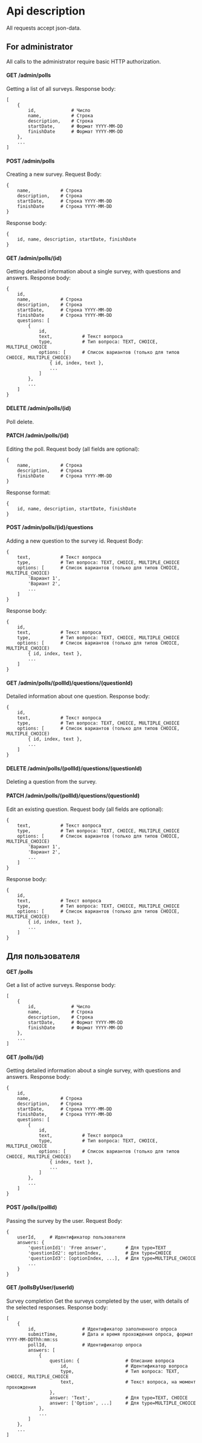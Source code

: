 # Api description

All requests accept json-data.

## For administrator

All calls to the administrator require basic HTTP authorization.

#### GET /admin/polls

Getting a list of all surveys. Response body:
```
[
    {
        id,             # Число
        name,           # Строка
        description,    # Строка
        startDate,      # Формат YYYY-MM-DD
        finishDate      # Формат YYYY-MM-DD
    },
    ...
]
```

#### POST /admin/polls


Creating a new survey. Request Body:
```
{
    name,           # Строка
    description,    # Строка
    startDate,      # Строка YYYY-MM-DD
    finishDate      # Строка YYYY-MM-DD
}
```
Response body:
```
{
    id, name, description, startDate, finishDate
}
```

#### GET /admin/polls/(id)

Getting detailed information about a single survey, with questions and answers.
Response body:
```
{
    id, 
    name,           # Строка
    description,    # Строка
    startDate,      # Строка YYYY-MM-DD
    finishDate      # Строка YYYY-MM-DD
    questions: [
        {
            id,
            text,           # Текст вопроса
            type,           # Тип вопроса: TEXT, CHOICE, MULTIPLE_CHOICE
            options: [      # Список вариантов (только для типов CHOICE, MULTIPLE_CHOICE)
                { id, index, text },
                ...
            ]
        },
        ...
    ]
}

```

#### DELETE /admin/polls/(id)

Poll delete.

#### PATCH /admin/polls/(id)

Editing the poll. Request body (all fields are optional):
```
{
    name,           # Строка
    description,    # Строка
    finishDate      # Строка YYYY-MM-DD
}
```
Response format:
```
{
    id, name, description, startDate, finishDate
}
```

#### POST /admin/polls/(id)/questions

Adding a new question to the survey id. Request Body:
```
{
    text,           # Текст вопроса
    type,           # Тип вопроса: TEXT, CHOICE, MULTIPLE_CHOICE
    options: [      # Список вариантов (только для типов CHOICE, MULTIPLE_CHOICE)
        'Вариант 1',
        'Вариант 2',
        ...
    ]
}
```
Response body:
```
{
    id,
    text,           # Текст вопроса
    type,           # Тип вопроса: TEXT, CHOICE, MULTIPLE_CHOICE
    options: [      # Список вариантов (только для типов CHOICE, MULTIPLE_CHOICE)
        { id, index, text },
        ...
    ]
}
```

#### GET /admin/polls/(pollId)/questions/(questionId)

Detailed information about one question. Response body:
```
{
    id,
    text,           # Текст вопроса
    type,           # Тип вопроса: TEXT, CHOICE, MULTIPLE_CHOICE
    options: [      # Список вариантов (только для типов CHOICE, MULTIPLE_CHOICE)
        { id, index, text },
        ...
    ]
}
```

#### DELETE /admin/polls/(pollId)/questions/(questionId)

Deleting a question from the survey.

#### PATCH /admin/polls/(pollId)/questions/(questionId)

Edit an existing question. Request body (all fields are optional):
```
{
    text,           # Текст вопроса
    type,           # Тип вопроса: TEXT, CHOICE, MULTIPLE_CHOICE
    options: [      # Список вариантов (только для типов CHOICE, MULTIPLE_CHOICE)
        'Вариант 1',
        'Вариант 2',
        ...
    ]
}
```
Response body:
```
{
    id,
    text,           # Текст вопроса
    type,           # Тип вопроса: TEXT, CHOICE, MULTIPLE_CHOICE
    options: [      # Список вариантов (только для типов CHOICE, MULTIPLE_CHOICE)
        { id, index, text },
        ...
    ]
}
```


## Для пользователя

#### GET /polls

Get a list of active surveys. Response body:
```
[
    {
        id,             # Число
        name,           # Строка
        description,    # Строка
        startDate,      # Формат YYYY-MM-DD
        finishDate      # Формат YYYY-MM-DD
    },
    ...
]
```

#### GET /polls/(id)

Getting detailed information about a single survey, with questions and answers.
Response body:
```
{
    id, 
    name,           # Строка
    description,    # Строка
    startDate,      # Строка YYYY-MM-DD
    finishDate,     # Строка YYYY-MM-DD
    questions: [
        {
            id,
            text,           # Текст вопроса
            type,           # Тип вопроса: TEXT, CHOICE, MULTIPLE_CHOICE
            options: [      # Список вариантов (только для типов CHOICE, MULTIPLE_CHOICE)
                { index, text },
                ...
            ]
        },
        ...
    ]
}
```

#### POST /polls/(pollId)

Passing the survey by the user. Request Body:
```
{
    userId,     # Идентификатор пользователя
    answers: {
        'questionId1': 'Free answer',       # Для type=TEXT
        'questionId2': optionIndex,         # Для type=CHOICE
        'questionId3': [optionIndex, ...],  # Для type=MULTIPLE_CHOICE
        ...
    }
}
```

#### GET /pollsByUser/(userId)


Survey completion Get the surveys completed by the user, with details of the selected responses.
Response body:
```
[
    {
        id,                 # Идентификатор заполненного опроса
        submitTime,         # Дата и время прохождения опроса, формат YYYY-MM-DDThh:mm:ss
        pollId,             # Идентификатор опроса
        answers: [
            {
                question: {                 # Описание вопроса
                    id,                     # Идентификатор вопроса
                    type,                   # Тип вопроса: TEXT, CHOICE, MULTIPLE_CHOICE
                    text,                   # Текст вопроса, на момент прохождения
                },
                answer: 'Text',             # Для type=TEXT, CHOICE
                answer: ['Option', ...]     # Для type=MULTIPLE_CHOICE
            },
            ...
        ]
    },
    ...
]
```
